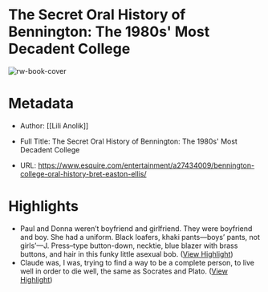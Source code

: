 # The Secret Oral History of Bennington: The 1980s' Most Decadent College

![rw-book-cover](https://hips.hearstapps.com/hmg-prod/images/index-1558629028.jpg?crop=1.00xw:1.00xh;0,0&resize=1200:*)

# Metadata
- Author: [[Lili Anolik]]
- Full Title: The Secret Oral History of Bennington: The 1980s' Most Decadent College

- URL: https://www.esquire.com/entertainment/a27434009/bennington-college-oral-history-bret-easton-ellis/

# Highlights
- Paul and Donna weren’t boyfriend and girlfriend. They were boyfriend and boy. She had a uniform. Black loafers, khaki pants—boys’ pants, not girls’—J. Press–type button-down, necktie, blue blazer with brass buttons, and hair in this funky little asexual bob. ([View Highlight](https://read.readwise.io/read/01ha2sw4e9ec34txsn2hf0kv0m))
- Claude was, I was, trying to find a way to be a complete person, to live well in order to die well, the same as Socrates and Plato. ([View Highlight](https://read.readwise.io/read/01ha5mst0tbk4wt7d0xrv4wpcz))
